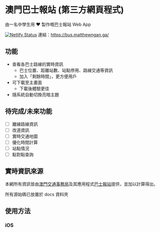 # 澳門巴士報站 (第三方網頁程式)

由一名中學生用 :heart: 製作嘅巴士報站 Web App

[![Netlify Status](https://api.netlify.com/api/v1/badges/f53a85cd-b088-4732-a90d-31d1502490d8/deploy-status)](https://app.netlify.com/sites/agitated-swanson-fba885/deploys) 連結：https://bus.matthewngan.ga/

## 功能

- 查看各巴士路線的實時資訊
  - 巴士位置、距離站數、站點停用、路線交通等資訊
  - 加入「剩餘時間」，更方便用戶
- 可下載至主畫面
  - 下載後體驗更佳
- 隨系統自動切換亮暗主題

## 待完成/未來功能

- [ ] 離線路線資訊
- [ ] 改道資訊
- [ ] 實時交通地圖
- [ ] 優化時間計算
- [ ] 站點情況
- [ ] 點對點查詢

## 實時資訊來源

本網所有資訊皆由[澳門交通事務局](https://www.dsat.gov.mo/)及其應用程式[巴士報站](http://www.dsat.gov.mo/bus/site/busstopwaiting.aspx?lang=tc)提供，並加以計算得出。

所有源始碼已放置於 docs 資料夾

## 使用方法

### iOS

